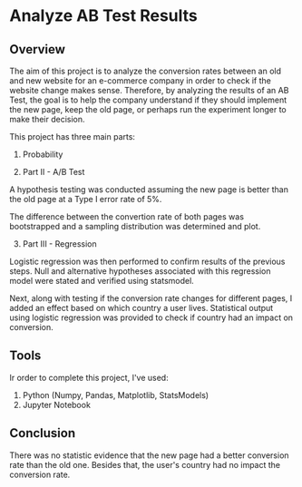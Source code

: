 # Analyze AB Test Results

## <b> Overview </b>

The aim of this project is to analyze the conversion rates between an old and new website for an e-commerce company in order to check if the website change makes sense. Therefore, by analyzing the results of an AB Test, the goal is to help the company understand if they should implement the new page, keep the old page, or perhaps run the experiment longer to make their decision.

This project has three main parts:

1. Probability

2. Part II - A/B Test

A hypothesis testing was conducted assuming the new page is better than the old page at a Type I error rate of 5%.

The difference between the convertion rate of both pages was bootstrapped and a sampling distribution was determined and plot. 

3. Part III - Regression

Logistic regression was then performed to confirm results of the previous steps. Null and alternative hypotheses associated with this regression model were stated and verified using statsmodel.

Next, along with testing if the conversion rate changes for different pages, I added an effect based on which country a user lives. Statistical output using logistic regression was provided to check if country had an impact on conversion.

## <b> Tools </b>

Ir order to complete this project, I've used:

1. Python (Numpy, Pandas, Matplotlib, StatsModels)
2. Jupyter Notebook

## <b> Conclusion </b> 

There was no statistic evidence that the new page had a better conversion rate than the old one. Besides that, the user's country had no impact the conversion rate.

